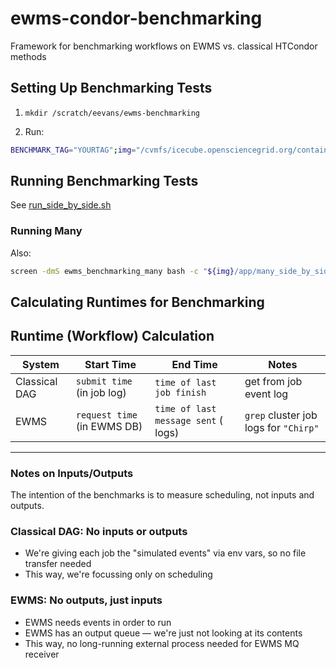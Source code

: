 # ewms-condor-benchmarking

Framework for benchmarking workflows on EWMS vs. classical HTCondor methods

## Setting Up Benchmarking Tests

1. `mkdir /scratch/eevans/ewms-benchmarking`

2. Run:

```bash
BENCHMARK_TAG="YOURTAG";img="/cvmfs/icecube.opensciencegrid.org/containers/ewms/observation-management-service/ewms-condor-benchmarking:main-$BENCHMARK_TAG";apptainer run --pwd /app --mount type=bind,source=$(dirname "$img"),dst=$(dirname "$img"),ro --mount type=bind,source=/scratch/eevans/,dst=/scratch/eevans/ "$img" python test_suite_builder.py --n-tasks 200_000 --task-image "$img"
```

## Running Benchmarking Tests

See [run_side_by_side.sh](run_side_by_side.sh)

### Running Many

Also:

```bash
screen -dmS ewms_benchmarking_many bash -c "${img}/app/many_side_by_side.sh ${BENCHMARK_TAG} >> /scratch/eevans/ewms_benchmarking_many.log 2>&1"
```

## Calculating Runtimes for Benchmarking

## Runtime (Workflow) Calculation

| System        | Start Time                  | End Time                            | Notes                                 |
|---------------|-----------------------------|-------------------------------------|---------------------------------------|
| Classical DAG | `submit time` (in job log)  | `time of last job finish`           | get from job event log                |
| EWMS          | `request time` (in EWMS DB) | `time of last message sent` ( logs) | `grep` cluster job logs for `"Chirp"` |

---

### Notes on Inputs/Outputs

The intention of the benchmarks is to measure scheduling, not inputs and outputs.

### Classical DAG: No inputs or outputs

- We're giving each job the "simulated events" via env vars, so no file transfer needed
- This way, we're focussing only on scheduling

### EWMS: No outputs, just inputs

- EWMS needs events in order to run
- EWMS has an output queue — we're just not looking at its contents
- This way, no long-running external process needed for EWMS MQ receiver
